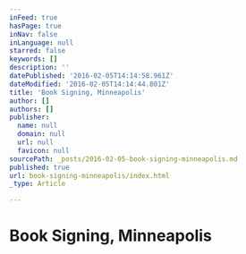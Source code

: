 ```yaml
---
inFeed: true
hasPage: true
inNav: false
inLanguage: null
starred: false
keywords: []
description: ''
datePublished: '2016-02-05T14:14:58.961Z'
dateModified: '2016-02-05T14:14:44.801Z'
title: 'Book Signing, Minneapolis'
author: []
authors: []
publisher:
  name: null
  domain: null
  url: null
  favicon: null
sourcePath: _posts/2016-02-05-book-signing-minneapolis.md
published: true
url: book-signing-minneapolis/index.html
_type: Article

---
```

# Book Signing, Minneapolis